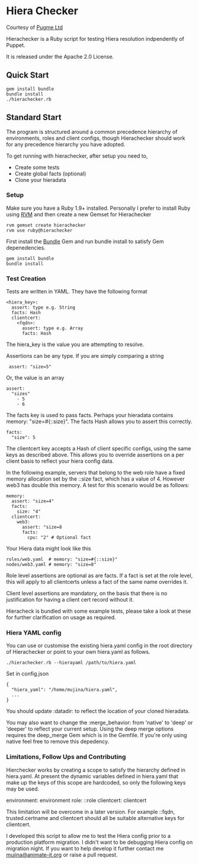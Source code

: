 # Hiera Checker

Courtesy of [Pugme Ltd](pugme.co.uk)

Hierachecker is a Ruby script for testing Hiera resolution indpendently of Puppet. 

It is released under the Apache 2.0 License. 

## Quick Start

    gem install bundle
    bundle install
    ./hierachecker.rb

## Standard Start

The program is structured around a common precedence hierarchy of environments, roles and client configs, though Hierachecker should work for any precedence hierarchy you have adopted. 

To get running with hierachecker, after setup you need to,

* Create some tests
* Create global facts (optional)
* Clone your hieradata 

### Setup

Make sure you have a Ruby 1.9+ installed. Personally I prefer to install Ruby using [RVM](rvm.io) and then create a new Gemset for Hierachecker

    rvm gemset create hierachecker
    rvm use ruby@hierachecker 
  
First install the [Bundle](bundler.io) Gem and run bundle install to satisfy Gem depenedencies.

    gem install bundle
    bundle install

### Test Creation

Tests are written in YAML. They have the following format 

    <hiera_key>:
      assert: type e.g. String
      facts: Hash
      clientcert: 
        <fqdn>:
          assert: type e.g. Array
          facts: Hash

The hiera_key is the value you are attempting to resolve. 

Assertions can be any type. If you are simply comparing a string 

     assert: "size=5"
    
Or, the value is an array 

    assert: 
      "sizes"
        - 5
        - 6

The facts key is used to pass facts. Perhaps your hieradata contains memory: "size=#{::size}". The facts Hash allows you to assert this correctly.

    facts: 
      "size": 5


The clientcert key accepts a Hash of client specific configs, using the same keys as described above. This allows you to override assertions on a per client basis to reflect your hiera config data. 

In the following example, servers that belong to the web role have a fixed memory allocation set by the ::size fact, which has a value of 4. However web3 has double this memory. A test for this scenario would be as follows:

    memory:
      assert: "size=4"
      facts:
        size: "4"
      clientcert: 
        web3: 
          assert: "size=8
          facts: 
            cpu: "2" # Optional fact


Your Hiera data might look like this 

    roles/web.yaml  # memory: "size=#{::size}"
    nodes/web3.yaml # memory: "size=8"

Role level assertions are optional as are facts. If a fact is set at the role level, this will apply to all clientcerts unless a fact of the same name overrides it. 

Client level assertions are mandatory, on the basis that there is no justification for having a client cert record without it. 

Hieracheck is bundled with some example tests, please take a look at these for further clarification on usage as required. 

### Hiera YAML config 

You can use or customise the existing hiera.yaml config in the root directory of Hierachecker or point to your own hiera.yaml as follows. 

    ./hierachecker.rb --hierayaml /path/to/hiera.yaml
    
Set in config.json 

    { 
      "hiera_yaml": "/home/mujina/hiera.yaml",
      ...
    }
 
You should update :datadir: to reflect the location of your cloned hieradata. 

You may also want to change the :merge_behavior: from 'native' to 'deep' or 'deeper' to reflect your current setup. Using the deep merge options requires the deep_merge Gem which is in the Gemfile. If you're only using native feel free to remove this depedency.

### Limitations, Follow Ups and Contributing

Hierchecker works by creating a scope to satisfy the hierarchy defined in hiera.yaml. At present the dynamic variables defined in hiera.yaml that make up the keys of this scope are hardcoded, so only the following keys may be used. 

  environment: environment
  role: ::role
  clientcert: clientcert

This limitation will be overcome in a later version. For example ::fqdn, trusted.certname and clientcert should all be suitable alternative keys for clientcert. 

I developed this script to allow me to test the Hiera config prior to a production platform migration. I didn't want to be debugging Hiera config on migration night. If you want to help develop it further contact me mujina@animate-it.org or raise a pull request. 
